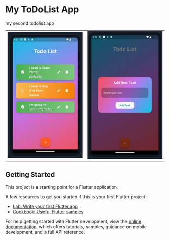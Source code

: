 # My ToDoList App

my second todolist app

<table>
  <tr>
    <td><img src="images/image1.png" width="300" /></td>
    <td><img src="images/image2.png" width="300" /></td>
  </tr>
</table>


## Getting Started

This project is a starting point for a Flutter application.

A few resources to get you started if this is your first Flutter project:

- [Lab: Write your first Flutter app](https://docs.flutter.dev/get-started/codelab)
- [Cookbook: Useful Flutter samples](https://docs.flutter.dev/cookbook)

For help getting started with Flutter development, view the
[online documentation](https://docs.flutter.dev/), which offers tutorials,
samples, guidance on mobile development, and a full API reference.
